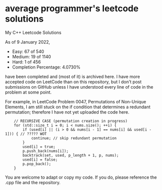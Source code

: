 # average programmer's leetcode solutions
My C++ Leetcode Solutions


As of 9 January 2022, 
- Easy: 67 of 540
- Medium: 19 of 1140
- Hard: 1 of 456
- Completion Percentage: 4.0730%

have been completed and (most of it) is archived here. I have more accepted code on LeetCode than on this repository, but I don't post submissions on GitHub unless I have understood every line of code in the problem at some point.


For example, in LeetCode Problem 0047, Permutations of Non-Unique Elements, I am still stuck on the if condition that determines a redundant permutation; therefore I have not yet uploaded the code here.

        // RECURSIVE CASE (permutation creation in progress)
        for (std::size_t i = 0; i < nums.size(); ++i) {
            if (used[i] || (i > 0 && nums[i - 1] == nums[i] && used[i - 1])) { // ????? WOT
                continue; // skip redundant permutation
            }
            used[i] = true;
            p.push_back(nums[i]);
            backtrack(set, used, p_length + 1, p, nums);
            used[i] = false;
            p.pop_back();
        }

You are welcome to adapt or copy my code. If you do, please reference the .cpp file and the repository.
